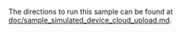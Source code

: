 The directions to run this sample can be found at [doc/sample_simulated_device_cloud_upload.md](../../doc/sample_simulated_device_cloud_upload.md).